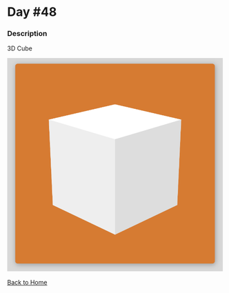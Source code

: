 # Day #48

### Description

3D Cube

<img src='./assets/image-final-1.png' width=500>

[Back to Home](..)
